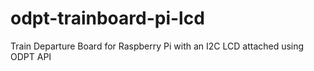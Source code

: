# odpt-trainboard-pi-lcd
Train Departure Board for Raspberry Pi with an I2C LCD attached using ODPT API
